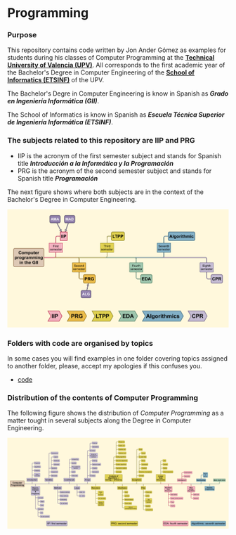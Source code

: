 # Programming

### Purpose
This repository contains code written by Jon Ander Gómez as examples for students
during his classes of Computer Programming at the [**Technical University of Valencia (UPV)**](https://www.upv.es/).
All corresponds to the first academic year of the Bachelor's Degree in Computer Engineering of the
[**School of Informatics (ETSINF)**](https://www.etsinf.upv.es/) of the UPV.

The Bachelor's Degre in Computer Engineering is know in Spanish as ***Grado en Ingeniería Informática (GII)***.

The School of Informatics is know in Spanish as ***Escuela Técnica Superior de Ingeniería Informática (ETSINF)***.

### The subjects related to this repository are **IIP** and **PRG**

* IIP is the acronym of the first semester subject and stands for Spanish title _**Introducción a la Informática y la Programación**_
* PRG is the acronym of the second semester subject and stands for Spanish title _**Programación**_

The next figure shows where both subjects are in the context of the Bachelor's Degree in Computer Engineering.

![Here](images/Computer-programming-in-the-GII.png)


### Folders with code are organised by topics

In some cases you will find examples in one folder covering topics assigned to another folder, please, accept my apologies if this confuses you.

* [code](code)


### Distribution of the contents of Computer Programming
The following figure shows the distribution of *Computer Programming* as a matter tought in several subjects along the Degree in Computer Engineering.

![Compute Programming contents](images/Computer-Programming-contents.png)


